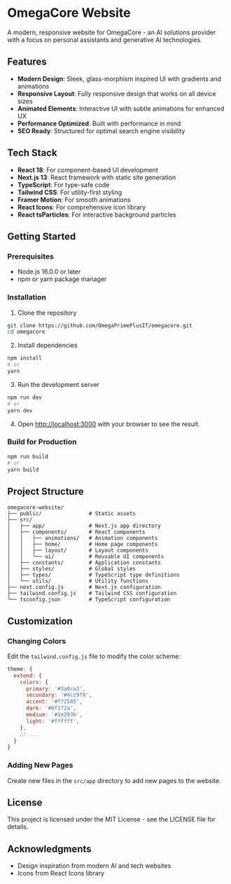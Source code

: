 # OmegaCore Website

A modern, responsive website for OmegaCore - an AI solutions provider with a focus on personal assistants and generative AI technologies.

## Features

- **Modern Design**: Sleek, glass-morphism inspired UI with gradients and animations
- **Responsive Layout**: Fully responsive design that works on all device sizes
- **Animated Elements**: Interactive UI with subtle animations for enhanced UX
- **Performance Optimized**: Built with performance in mind
- **SEO Ready**: Structured for optimal search engine visibility

## Tech Stack

- **React 18**: For component-based UI development
- **Next.js 13**: React framework with static site generation
- **TypeScript**: For type-safe code
- **Tailwind CSS**: For utility-first styling
- **Framer Motion**: For smooth animations
- **React Icons**: For comprehensive icon library
- **React tsParticles**: For interactive background particles

## Getting Started

### Prerequisites

- Node.js 16.0.0 or later
- npm or yarn package manager

### Installation

1. Clone the repository
```bash
git clone https://github.com/OmegaPrimePlusIT/omegacore.git
cd omegacore
```

2. Install dependencies
```bash
npm install
# or
yarn
```

3. Run the development server
```bash
npm run dev
# or
yarn dev
```

4. Open [http://localhost:3000](http://localhost:3000) with your browser to see the result.

### Build for Production

```bash
npm run build
# or
yarn build
```

## Project Structure

```
omegacore-website/
├── public/               # Static assets
├── src/
│   ├── app/              # Next.js app directory
│   ├── components/       # React components
│   │   ├── animations/   # Animation components
│   │   ├── home/         # Home page components
│   │   ├── layout/       # Layout components
│   │   └── ui/           # Reusable UI components
│   ├── constants/        # Application constants
│   ├── styles/           # Global styles
│   ├── types/            # TypeScript type definitions
│   └── utils/            # Utility functions
├── next.config.js        # Next.js configuration
├── tailwind.config.js    # Tailwind CSS configuration
└── tsconfig.json         # TypeScript configuration
```

## Customization

### Changing Colors

Edit the `tailwind.config.js` file to modify the color scheme:

```js
theme: {
  extend: {
    colors: {
      primary: '#3a0ca3',
      secondary: '#4cc9f0',
      accent: '#f72585',
      dark: '#0f172a',
      medium: '#1e293b',
      light: '#ffffff',
    },
    // ...
  }
}
```

### Adding New Pages

Create new files in the `src/app` directory to add new pages to the website.

## License

This project is licensed under the MIT License - see the LICENSE file for details.

## Acknowledgments

- Design inspiration from modern AI and tech websites
- Icons from React Icons library